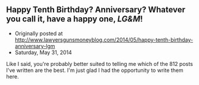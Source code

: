 ## Happy Tenth Birthday? Anniversary? Whatever you call it, have a happy one, <em>LG&amp;M</em>!

 * Originally posted at http://www.lawyersgunsmoneyblog.com/2014/05/happy-tenth-birthday-anniversary-lgm
 * Saturday, May 31, 2014

Like I said, you're probably better suited to telling me which of the 812 posts I've written are the best. I'm just glad I had the opportunity to write them here.